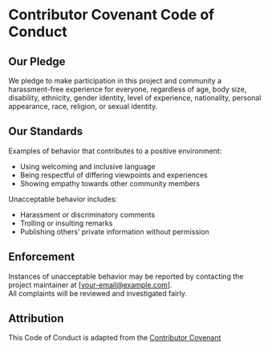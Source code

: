 # Contributor Covenant Code of Conduct

## Our Pledge
We pledge to make participation in this project and community a harassment-free experience for everyone, regardless of age, body size, disability, ethnicity, gender identity, level of experience, nationality, personal appearance, race, religion, or sexual identity.

## Our Standards
Examples of behavior that contributes to a positive environment:
- Using welcoming and inclusive language
- Being respectful of differing viewpoints and experiences
- Showing empathy towards other community members

Unacceptable behavior includes:
- Harassment or discriminatory comments
- Trolling or insulting remarks
- Publishing others’ private information without permission

## Enforcement
Instances of unacceptable behavior may be reported by contacting the project maintainer at [your-email@example.com].  
All complaints will be reviewed and investigated fairly.

## Attribution
This Code of Conduct is adapted from the [Contributor Covenant](https://www.contributor-covenant.o)
